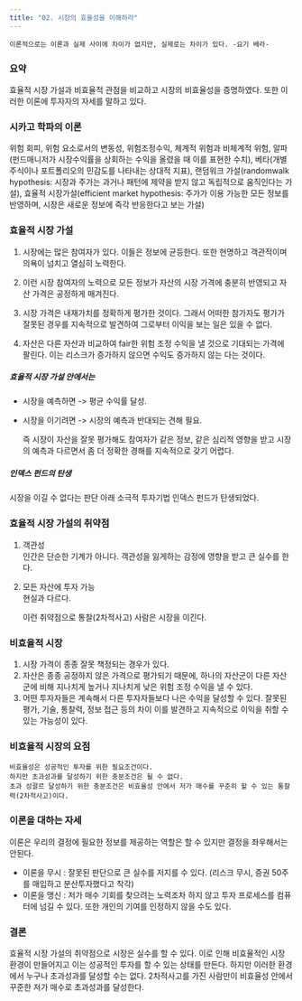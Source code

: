 ```yaml
---
title: "02. 시장의 효율성을 이해하라"
---
```


	이론적으로는 이론과 실제 사이에 차이가 없지만, 실제로는 차이가 있다. -요기 베라-
	
### 요약
효율적 시장 가설과 비효율적 관점을 비교하고 시장의 비효율성을 증명하였다. 
또한 이러한 이론에 투자자의 자세를 말하고 있다.


### 시카고 학파의 이론
위험 회피, 위험 요소로서의 변동성, 위험조정수익, 체계적 위험과 비체계적 위험, 알파(펀드매니저가 시장수익률을 상회하는 수익을 올렸을 때 이를 표현한 수치), 베타(개별 주식이나 포트폴리오의 민감도를 나타내는 상대적 지표), 랜덤워크 가설(randomwalk hypothesis: 시장과 주가는 과거나 패턴에 제약을 받지 않고 독립적으로 움직인다는 가설), 효율적 시장가설(efficient market hypothesis: 주가가 이용 가능한 모든 정보를 반영하며, 시장은 새로운 정보에 즉각 반응한다고 보는 가설)

### 효율적 시장 가설
1. 시장에는 많은 참여자가 있다. 이들은 정보에 균등한다. 또한 현명하고 객관적이며 의욕이 넘치고 열심히 노력한다. 

2. 이런 시장 참여자의 노력으로 모든 정보가 자산의 시장 가격에 충분히 반영되고 자산 가격은 공정하게 매겨진다.

3. 시장 가격은 내재가치를 정확하게 평가한 것이다. 그래서 어떠한 참가자도 평가가 잘못된 경우를 지속적으로 발견하여 그로부터 이익을 보는 일은 있을 수 없다.

4. 자산은 다른 자산과 비교하여 fair한 위험 조정 수익을 낼 것으로 기대되는 가격에 팔린다. 이는 리스크가 증가하지 않으면 수익도 증가하지 않는 다는 것이다.

##### 효율적 시장 가설 안에서는 
* 시장을 예측하면 -> 평균 수익률 달성.
* 시장을 이기려면 -> 시장의 예측과 반대되는 견해 필요.

	즉 시장이 자산을 잘못 평가해도 참여자가 같은 정보, 같은 심리적 영향을 받고 시장의 예측과 다르면서 좀 더 정확한 경해를 지속적으로 갖기 어렵다.

##### 인덱스 펀드의 탄생
시장을 이길 수 없다는 판단 아래 소극적 투자기법 인덱스 펀드가 탄생되었다.

### 효율적 시장 가설의 취약점
1. 객관성   
	인간은 단순한 기계가 아니다. 객관성을 잃게하는 감정에 영향을 받고 큰 실수를 한다.
2. 모든 자산에 투자 가능   
	현실과 다르다.
	

	이런 취약점으로 통찰(2차적사고) 사람은 시장을 이긴다.

### 비효율적 시장
1. 시장 가격이 종종 잘못 책정되는 경우가 있다.
2. 자산은 종종 공정하지 않은 가격으로 평가되기 때문에, 하나의 자산군이 다른 자산군에 비해 지나치게 높거나 지나치게 낮은 위험 조정 수익을 낼 수 있다.
3. 어떤 투자자들은 계속해서 다른 투자자들보다 나은 수익을 달성할 수 있다. 잘못된 평가, 기술, 통찰력, 정보 접근 등의 차이 이를 발견하고 지속적으로 이익을 취할 수 있는 가능성이 있다.

### 비효율적 시장의 요점
	비효율성은 성공적인 투자를 위한 필요조건이다.   
	하지만 초과성과를 달성하기 위한 충분조건은 될 수 없다.
	초과 성괄르 달성하기 위한 충분조건은 비효율성 안에서 저가 매수를 꾸준히 할 수 있는 통찰력(2차적사고)이다.

### 이론을 대하는 자세
이론은 우리의 결정에 필요한 정보를 제공하는 역할은 할 수 있지만 결정을 좌우해서는 안된다.

- 이론을 무시 : 잘못된 판단으로 큰 실수를 저지를 수 있다. (리스크 무시, 증권 50주를 매입하고 분산투자했다고 착각)
- 이론을 맹신 : 저가 매수 기회를 찾으려는 노력조차 하지 않고 투자 프로세스를 컴퓨터에 넘길 수 있다. 또한 개인의 기여를 인정하지 않을 수도 있다.

### 결론
효율적 시장 가설의 취약점으로 시장은 실수를 할 수 있다.
이로 인해 비효율적인 시장 환경이 만들어지고 이는 성공적인 투자를 할 수 있는 상태를 만든다.
하지만 이러한 환경에서 누구나 초과성과를 달성할 수는 없다.
2차적사고를 가진 사람만이 비효율성 안에서 꾸준한 저가 매수로 초과성과를 달성한다.


